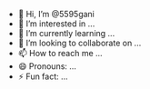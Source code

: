 - 👋 Hi, I’m @5595gani
- 👀 I’m interested in ...
- 🌱 I’m currently learning ...
- 💞️ I’m looking to collaborate on ...
- 📫 How to reach me ...
- 😄 Pronouns: ...
- ⚡ Fun fact: ...

<!---
5595gani/5595gani is a ✨ special ✨ repository because its `README.md` (this file) appears on your GitHub profile.
You can click the Preview link to take a look at your changes.
--->
